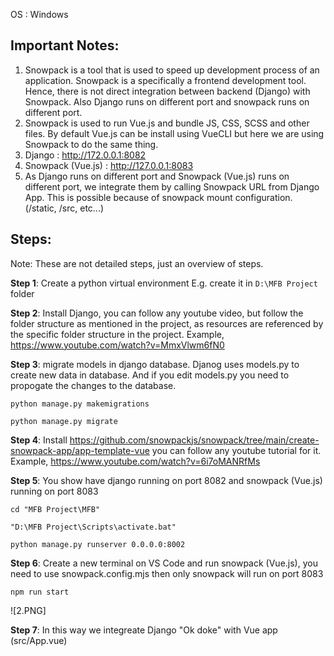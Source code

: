 OS : Windows

## Important Notes:

1. Snowpack is a tool that is used to speed up development process of an application. Snowpack is a specifically a frontend development tool. Hence, there is not direct integration between backend (Django) with Snowpack. Also Django runs on different port and snowpack runs on different port.
2. Snowpack is used to run Vue.js and bundle JS, CSS, SCSS and other files. By default Vue.js can be install using VueCLI but here we are using Snowpack to do the same thing.
3. Django : http://172.0.0.1:8082
4. Snowpack (Vue.js) : http://127.0.0.1:8083
5. As Django runs on different port and Snowpack (Vue.js) runs on different port, we integrate them by calling Snowpack URL from Django App. This is possible because of snowpack mount configuration. (/static, /src, etc...)


## Steps: 
Note: These are not detailed steps, just an overview of steps.

**Step 1**: Create a python virtual environment
E.g. create it in `D:\MFB Project` folder

**Step 2**: Install Django, you can follow any youtube video, but follow the folder structure as mentioned in the project, as resources are referenced by the specific folder structure in the project. Example, https://www.youtube.com/watch?v=MmxVlwm6fN0

**Step 3**: migrate models in django database. Djanog uses models.py to create new data in database. And if you edit models.py you need to propogate the changes to the database.

`python manage.py makemigrations`

`python manage.py migrate`

**Step 4**: Install https://github.com/snowpackjs/snowpack/tree/main/create-snowpack-app/app-template-vue you can follow any youtube tutorial for it. Example, https://www.youtube.com/watch?v=6i7oMANRfMs

**Step 5**: You show have django running on port 8082 and snowpack (Vue.js) running on port 8083

`cd "MFB Project\MFB"`

`"D:\MFB Project\Scripts\activate.bat"`

`python manage.py runserver 0.0.0.0:8002`

**Step 6**: Create a new terminal on VS Code and run snowpack (Vue.js), you need to use snowpack.config.mjs then only snowpack will run on port 8083

`npm run start`

![2.PNG]

**Step 7**: In this way we integreate Django "Ok doke" with Vue app (src/App.vue)

